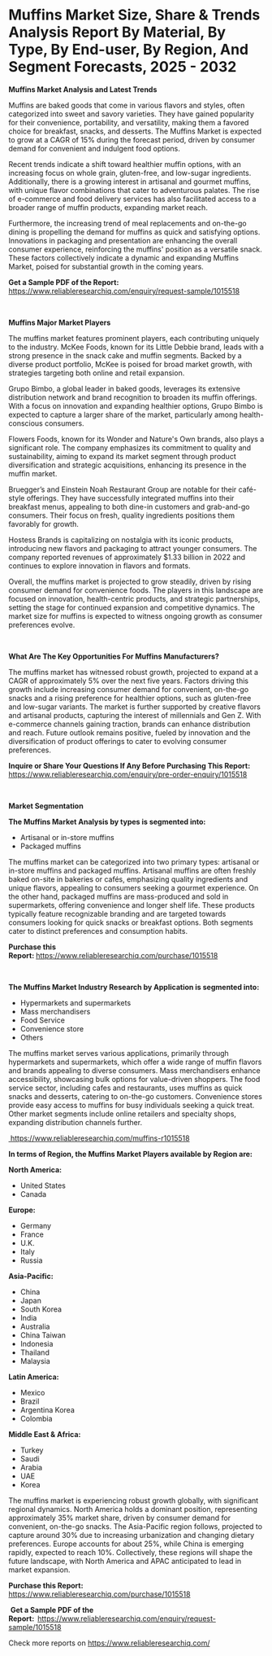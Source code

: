 <p><h1>Muffins Market Size, Share & Trends Analysis Report By Material, By Type, By End-user, By Region, And Segment Forecasts, 2025 - 2032</h1></p><p><strong>Muffins Market Analysis and Latest Trends</strong></p>
<p><p>Muffins are baked goods that come in various flavors and styles, often categorized into sweet and savory varieties. They have gained popularity for their convenience, portability, and versatility, making them a favored choice for breakfast, snacks, and desserts. The Muffins Market is expected to grow at a CAGR of 15% during the forecast period, driven by consumer demand for convenient and indulgent food options.</p><p>Recent trends indicate a shift toward healthier muffin options, with an increasing focus on whole grain, gluten-free, and low-sugar ingredients. Additionally, there is a growing interest in artisanal and gourmet muffins, with unique flavor combinations that cater to adventurous palates. The rise of e-commerce and food delivery services has also facilitated access to a broader range of muffin products, expanding market reach.</p><p>Furthermore, the increasing trend of meal replacements and on-the-go dining is propelling the demand for muffins as quick and satisfying options. Innovations in packaging and presentation are enhancing the overall consumer experience, reinforcing the muffins' position as a versatile snack. These factors collectively indicate a dynamic and expanding Muffins Market, poised for substantial growth in the coming years.</p></p>
<p><strong>Get a Sample PDF of the Report:&nbsp;</strong> <a href="https://www.reliableresearchiq.com/enquiry/request-sample/1015518?utm_campaign=3055&utm_medium=2&utm_source=Github&utm_content=ia&utm_term=07042025&utm_id=muffins">https://www.reliableresearchiq.com/enquiry/request-sample/1015518</a></p>
<p>&nbsp;</p>
<p><strong>Muffins Major Market Players</strong></p>
<p><p>The muffins market features prominent players, each contributing uniquely to the industry. McKee Foods, known for its Little Debbie brand, leads with a strong presence in the snack cake and muffin segments. Backed by a diverse product portfolio, McKee is poised for broad market growth, with strategies targeting both online and retail expansion.</p><p>Grupo Bimbo, a global leader in baked goods, leverages its extensive distribution network and brand recognition to broaden its muffin offerings. With a focus on innovation and expanding healthier options, Grupo Bimbo is expected to capture a larger share of the market, particularly among health-conscious consumers.</p><p>Flowers Foods, known for its Wonder and Nature's Own brands, also plays a significant role. The company emphasizes its commitment to quality and sustainability, aiming to expand its market segment through product diversification and strategic acquisitions, enhancing its presence in the muffin market.</p><p>Bruegger’s and Einstein Noah Restaurant Group are notable for their café-style offerings. They have successfully integrated muffins into their breakfast menus, appealing to both dine-in customers and grab-and-go consumers. Their focus on fresh, quality ingredients positions them favorably for growth.</p><p>Hostess Brands is capitalizing on nostalgia with its iconic products, introducing new flavors and packaging to attract younger consumers. The company reported revenues of approximately $1.33 billion in 2022 and continues to explore innovation in flavors and formats.</p><p>Overall, the muffins market is projected to grow steadily, driven by rising consumer demand for convenience foods. The players in this landscape are focused on innovation, health-centric products, and strategic partnerships, setting the stage for continued expansion and competitive dynamics. The market size for muffins is expected to witness ongoing growth as consumer preferences evolve.</p></p>
<p>&nbsp;</p>
<p><strong>What Are The Key Opportunities For Muffins Manufacturers?</strong></p>
<p><p>The muffins market has witnessed robust growth, projected to expand at a CAGR of approximately 5% over the next five years. Factors driving this growth include increasing consumer demand for convenient, on-the-go snacks and a rising preference for healthier options, such as gluten-free and low-sugar variants. The market is further supported by creative flavors and artisanal products, capturing the interest of millennials and Gen Z. With e-commerce channels gaining traction, brands can enhance distribution and reach. Future outlook remains positive, fueled by innovation and the diversification of product offerings to cater to evolving consumer preferences.</p></p>
<p><strong>Inquire or Share Your Questions If Any Before Purchasing This Report:</strong> <a href="https://www.reliableresearchiq.com/enquiry/pre-order-enquiry/1015518?utm_campaign=3055&utm_medium=2&utm_source=Github&utm_content=ia&utm_term=07042025&utm_id=muffins">https://www.reliableresearchiq.com/enquiry/pre-order-enquiry/1015518</a></p>
<p>&nbsp;</p>
<p><strong>Market Segmentation</strong></p>
<p><strong>The Muffins Market Analysis by types is segmented into:</strong></p>
<p><ul><li>Artisanal or in-store muffins</li><li>Packaged muffins</li></ul></p>
<p><p>The muffins market can be categorized into two primary types: artisanal or in-store muffins and packaged muffins. Artisanal muffins are often freshly baked on-site in bakeries or cafés, emphasizing quality ingredients and unique flavors, appealing to consumers seeking a gourmet experience. On the other hand, packaged muffins are mass-produced and sold in supermarkets, offering convenience and longer shelf life. These products typically feature recognizable branding and are targeted towards consumers looking for quick snacks or breakfast options. Both segments cater to distinct preferences and consumption habits.</p></p>
<p><strong>Purchase this Report:&nbsp;</strong><a href="https://www.reliableresearchiq.com/purchase/1015518?utm_campaign=3055&utm_medium=2&utm_source=Github&utm_content=ia&utm_term=07042025&utm_id=muffins">https://www.reliableresearchiq.com/purchase/1015518</a></p>
<p>&nbsp;</p>
<p><strong>The Muffins Market Industry Research by Application is segmented into:</strong></p>
<p><ul><li>Hypermarkets and supermarkets</li><li>Mass merchandisers</li><li>Food Service</li><li>Convenience store</li><li>Others</li></ul></p>
<p><p>The muffins market serves various applications, primarily through hypermarkets and supermarkets, which offer a wide range of muffin flavors and brands appealing to diverse consumers. Mass merchandisers enhance accessibility, showcasing bulk options for value-driven shoppers. The food service sector, including cafes and restaurants, uses muffins as quick snacks and desserts, catering to on-the-go customers. Convenience stores provide easy access to muffins for busy individuals seeking a quick treat. Other market segments include online retailers and specialty shops, expanding distribution channels further.</p></p>
<p><a href="https://www.reliableresearchiq.com/muffins-r1015518?utm_campaign=3055&utm_medium=2&utm_source=Github&utm_content=ia&utm_term=07042025&utm_id=muffins">&nbsp;https://www.reliableresearchiq.com/muffins-r1015518</a></p>
<p><strong>In terms of Region, the Muffins Market Players available by Region are:</strong></p>
<p>
    <p> <strong> North America: </strong>
        <ul>
            <li>United States</li>
            <li>Canada</li>
        </ul>
        </p> 
    <p> <strong> Europe: </strong>
        <ul>
            <li>Germany</li>
            <li>France</li>
            <li>U.K.</li>
            <li>Italy</li>
            <li>Russia</li>
        </ul>
        </p> 
    <p> <strong> Asia-Pacific: </strong>
        <ul>
            <li>China</li>
            <li>Japan</li>
            <li>South Korea</li>
            <li>India</li>
            <li>Australia</li>
            <li>China Taiwan</li>
            <li>Indonesia</li>
            <li>Thailand</li>
            <li>Malaysia</li>
        </ul>
        </p> 
    <p> <strong> Latin America: </strong>
        <ul>
            <li>Mexico</li>
            <li>Brazil</li>
            <li>Argentina Korea</li>
            <li>Colombia</li>
        </ul>
        </p> 
    <p> <strong> Middle East & Africa: </strong>
        <ul>
            <li>Turkey</li>
            <li>Saudi</li>
            <li>Arabia</li>
            <li>UAE</li>
            <li>Korea</li>
        </ul>
    </p>
    </p>
<p><p>The muffins market is experiencing robust growth globally, with significant regional dynamics. North America holds a dominant position, representing approximately 35% market share, driven by consumer demand for convenient, on-the-go snacks. The Asia-Pacific region follows, projected to capture around 30% due to increasing urbanization and changing dietary preferences. Europe accounts for about 25%, while China is emerging rapidly, expected to reach 10%. Collectively, these regions will shape the future landscape, with North America and APAC anticipated to lead in market expansion.</p></p>
<p><strong>Purchase this Report: </strong><a href="https://www.reliableresearchiq.com/purchase/1015518?utm_campaign=3055&utm_medium=2&utm_source=Github&utm_content=ia&utm_term=07042025&utm_id=muffins">https://www.reliableresearchiq.com/purchase/1015518</a></p>
<p>&nbsp;<strong>Get a Sample PDF of the Report:&nbsp;&nbsp;</strong><a href="https://www.reliableresearchiq.com/enquiry/request-sample/1015518?utm_campaign=3055&utm_medium=2&utm_source=Github&utm_content=ia&utm_term=07042025&utm_id=muffins">https://www.reliableresearchiq.com/enquiry/request-sample/1015518</a></p>
<p><strong></strong></p>
<p>Check more reports on <a href="https://www.reliableresearchiq.com/?utm_campaign=3055&utm_medium=2&utm_source=Github&utm_content=ia&utm_term=07042025&utm_id=muffins">https://www.reliableresearchiq.com/</a></p>